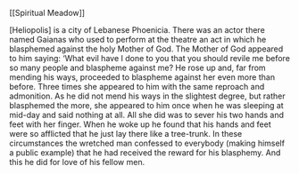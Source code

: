 [[Spiritual Meadow]]
 
[Heliopolis] is a city of Lebanese Phoenicia. There was an actor there named Gaianas who used to perform at the theatre an act in which he blasphemed against the holy Mother of God. The Mother of God appeared to him saying: ‘What evil have I done to you that you should revile me before so many people and blaspheme against me? He rose up and, far from mending his ways, proceeded to blaspheme against her even more than before. Three times she appeared to him with the same reproach and admonition. As he did not mend his ways in the slightest degree, but rather blasphemed the more, she appeared to him once when he was sleeping at mid-day and said nothing at all. All she did was to sever his two hands and feet with her finger. When he woke up he found that his hands and feet were so afflicted that he just lay there like a tree-trunk. In these circumstances the wretched man confessed to everybody (making himself a public example) that he had received the reward for his blasphemy. And this he did for love of his fellow men. 
